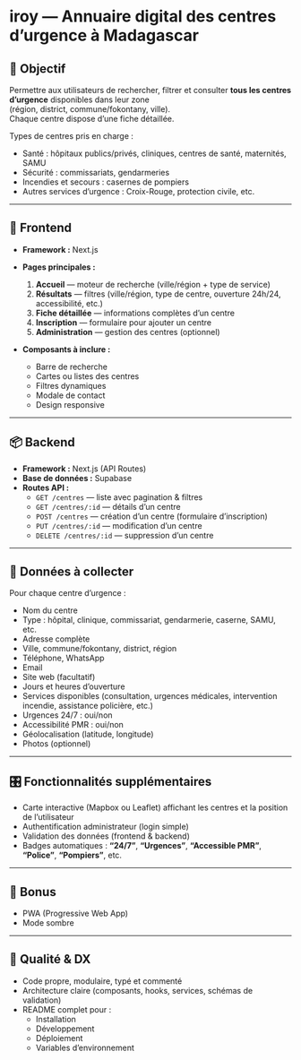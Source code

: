# iroy — Annuaire digital des centres d’urgence à Madagascar

## 🎯 Objectif
Permettre aux utilisateurs de rechercher, filtrer et consulter **tous les centres d’urgence** disponibles dans leur zone  
(région, district, commune/fokontany, ville).  
Chaque centre dispose d’une fiche détaillée.

Types de centres pris en charge :
- Santé : hôpitaux publics/privés, cliniques, centres de santé, maternités, SAMU
- Sécurité : commissariats, gendarmeries
- Incendies et secours : casernes de pompiers
- Autres services d’urgence : Croix-Rouge, protection civile, etc.

---

## 🧱 Frontend
- **Framework :** Next.js  
- **Pages principales :**
  1. **Accueil** — moteur de recherche (ville/région + type de service)
  2. **Résultats** — filtres (ville/région, type de centre, ouverture 24h/24, accessibilité, etc.)
  3. **Fiche détaillée** — informations complètes d’un centre
  4. **Inscription** — formulaire pour ajouter un centre
  5. **Administration** — gestion des centres (optionnel)

- **Composants à inclure :**
  - Barre de recherche
  - Cartes ou listes des centres
  - Filtres dynamiques
  - Modale de contact
  - Design responsive

---

## 📦 Backend
- **Framework :** Next.js (API Routes)  
- **Base de données :** Supabase  
- **Routes API :**
  - `GET /centres` — liste avec pagination & filtres
  - `GET /centres/:id` — détails d’un centre
  - `POST /centres` — création d’un centre (formulaire d’inscription)
  - `PUT /centres/:id` — modification d’un centre
  - `DELETE /centres/:id` — suppression d’un centre

---

## 🧾 Données à collecter
Pour chaque centre d’urgence :
- Nom du centre
- Type : hôpital, clinique, commissariat, gendarmerie, caserne, SAMU, etc.
- Adresse complète
- Ville, commune/fokontany, district, région
- Téléphone, WhatsApp
- Email
- Site web (facultatif)
- Jours et heures d’ouverture
- Services disponibles (consultation, urgences médicales, intervention incendie, assistance policière, etc.)
- Urgences 24/7 : oui/non
- Accessibilité PMR : oui/non
- Géolocalisation (latitude, longitude)
- Photos (optionnel)

---

## 🎛 Fonctionnalités supplémentaires
- Carte interactive (Mapbox ou Leaflet) affichant les centres et la position de l’utilisateur
- Authentification administrateur (login simple)
- Validation des données (frontend & backend)
- Badges automatiques : **“24/7”**, **“Urgences”**, **“Accessible PMR”**, **“Police”**, **“Pompiers”**, etc.

---

## 📱 Bonus
- PWA (Progressive Web App)
- Mode sombre

---

## 🧰 Qualité & DX
- Code propre, modulaire, typé et commenté
- Architecture claire (composants, hooks, services, schémas de validation)
- README complet pour :
  - Installation
  - Développement
  - Déploiement
  - Variables d’environnement

